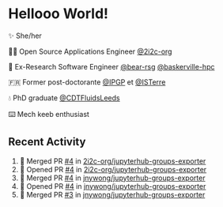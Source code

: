 # Hellooo World!

✨ She/her

👩‍💻 Open Source Applications Engineer [@2i2c-org](https://2i2c.org/)

🐻 Ex-Research Software Engineer [@bear-rsg](https://github.com/bear-rsg) [@baskerville-hpc](https://github.com/baskerville-hpc) 

🇫🇷 Former post-doctorante [@IPGP](https://github.com/IPGP) et [@ISTerre](https://www.isterre.fr/) 

💧 PhD graduate [@CDTFluidsLeeds](https://fluid-dynamics.leeds.ac.uk/) 

⌨️ Mech keeb enthusiast 

## Recent Activity 

<!--START_SECTION:activity-->
1. 🎉 Merged PR [#4](https://github.com/2i2c-org/jupyterhub-groups-exporter/pull/4) in [2i2c-org/jupyterhub-groups-exporter](https://github.com/2i2c-org/jupyterhub-groups-exporter)
2. 💪 Opened PR [#4](https://github.com/2i2c-org/jupyterhub-groups-exporter/pull/4) in [2i2c-org/jupyterhub-groups-exporter](https://github.com/2i2c-org/jupyterhub-groups-exporter)
3. 🎉 Merged PR [#4](https://github.com/jnywong/jupyterhub-groups-exporter/pull/4) in [jnywong/jupyterhub-groups-exporter](https://github.com/jnywong/jupyterhub-groups-exporter)
4. 💪 Opened PR [#4](https://github.com/jnywong/jupyterhub-groups-exporter/pull/4) in [jnywong/jupyterhub-groups-exporter](https://github.com/jnywong/jupyterhub-groups-exporter)
5. 🎉 Merged PR [#3](https://github.com/jnywong/jupyterhub-groups-exporter/pull/3) in [jnywong/jupyterhub-groups-exporter](https://github.com/jnywong/jupyterhub-groups-exporter)
<!--END_SECTION:activity-->
